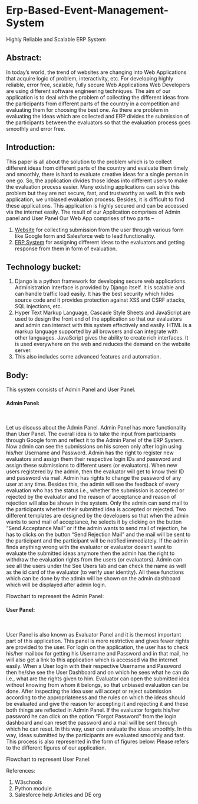 # Erp-Based-Event-Management-System
Highly Reliable and Scalable ERP System

## Abstract:
In today’s world, the trend of websites are changing into Web Applications that acquire logic of problem, interactivity, etc. For developing highly reliable, error free, scalable, fully secure Web Applications Web Developers are using different software engineering techniques. The aim of our application is to deal with the problem of collecting the different ideas from the participants from different parts of the country in a competition and evaluating them for choosing the best one. As there are problem in evaluating the ideas which are collected and ERP divides the submission of the participants between the evaluators so that the evaluation process goes smoothly and error free.

## Introduction:
This paper is all about the solution to the problem which is to collect different ideas from different parts of the country and evaluate them timely and smoothly, there is hard to evaluate creative ideas for a single person in one go.
 So, the application divides those ideas into different users to make the evaluation process easier. Many existing applications can solve this problem but they are not secure, fast, and trustworthy as well. In this web application, we unbiased evaluation process. Besides, it is difficult to find these applications. This application is highly secured and can be accessed via the internet easily. 
The result of our Application comprises of Admin panel and User Panel
Our Web App comprises of two parts – 
1. <a href="mietcsi.tech">Website</a> for collecting submission from the user through various form like Google form and Salesforce web to lead functionality.   
2. <a href="udyat.pythonanywhere.com">ERP System</a> for assigning different ideas to the evaluators and getting response from them in form of evaluation.
## Technology bucket:
1.	Django is a python framework for developing secure web applications. Administration Interface is provided by Django itself. It is scalable and can handle traffic load easily. It has the best security which hides source code and it provides protection against XSS and CSRF attacks, SQL injections, etc. 
2.	Hyper Text Markup Language, Cascade Style Sheets and JavaScript are used to design the front end of the application so that our evaluators and admin can interact with this system effectively and easily. HTML is a markup language supported by all browsers and can integrate with other languages. JavaScript gives the ability to create rich interfaces. It is used everywhere on the web and reduces the demand on the website server.
3.	This also includes some advanced features and automation.


## Body:
This system consists of Admin Panel and User Panel.<br>
<h4>Admin Panel:</h4><br>
<p>Let us discuss about the Admin Panel. Admin Panel has more functionality than User Panel. The overall idea is to take the input from participants through Google form and reflect it to the Admin Panel of the ERP System. Now admin can see the submissions on his screen only after login using his/her Username and Password. Admin has the right to register new evaluators and assign them their respective login IDs and password and assign these submissions to different users (or evaluators). When new users registered by the admin, then the evaluator will get to know their ID and password via mail. Admin has rights to change the password of any user at any time. Besides this, the admin will see the feedback of every evaluation who has the status i.e., whether the submission is accepted or rejected by the evaluator and the reason of acceptance and reason of rejection will also be shown in the system. Only the admin can send mail to the participants whether their submitted idea is accepted or rejected. Two different templates are designed by the developers so that when the admin wants to send mail of acceptance, he selects it by clicking on the button “Send Acceptance Mail” or if the admin wants to send mail of rejection, he has to clicks on the button “Send Rejection Mail” and the mail will be sent to the participant and the participant will be notified immediately. If the admin finds anything wrong with the evaluator or evaluator doesn’t want to evaluate the submitted ideas anymore then the admin has the right to withdraw the evaluation rights from the users (or evaluators). Admin can see all the users under the See Users tab and can check the name as well as the id card of the evaluator (to verify user identity). All these functions which can be done by the admin will be shown on the admin dashboard which will be displayed after admin login.</p>
Flowchart to represent the Admin Panel:

 
<h4>User Panel:</h4><br>
<p>User Panel is also known as Evaluator Panel and it is the most important part of this application. This panel is more restrictive and gives fewer rights are provided to the user. For login on the application, the user has to check his/her mailbox for getting his Username and Password and in that mail, he will also get a link to this application which is accessed via the internet easily. When a User login with their respective Username and Password then he/she see the User Dashboard and on which he sees what he can do i.e., what are the rights given to him. Evaluator can open the submitted idea without knowing from whom it belongs, so that unbiased evaluation can be done. After inspecting the idea user will accept or reject submission according to the appropriateness and the rules on which the ideas should be evaluated and give the reason for accepting it and rejecting it and these both things are reflected in Admin Panel. If the evaluator forgets his/her password he can click on the option “Forgot Password” from the login dashboard and can reset the password and a mail will be sent through which he can reset. In this way, user can evaluate the ideas smoothly.
In this way, ideas submitted by the participants are evaluated smoothly and fast. This process is also represented in the form of figures below: Please refers to the different figures of our application.</p>
Flowchart to represent User Panel:
       


References:
1.	W3schools
2.	Python module 
3.	Salesforce help Articles and DE org
